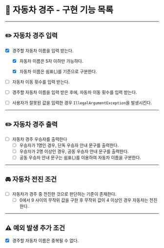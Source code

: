 # 📌 자동차 경주 - 구현 기능 목록

---

## ✏️ 자동차 경주 입력

- [x] 경주할 자동차 이름을 입력 받는다.
    - [x] 자동차 이름은 5자 이하만 가능하다.
    - [x] 자동차 이름은 쉼표(,)를 기준으로 구분한다.


- [ ] 자동차 이동 횟수를 입력 받는다.


- [ ] 경주할 자동차 이름을 입력 받은 후에, 자동차 이동 횟수를 입력 받는다.


- [ ] 사용자가 잘못된 값을 입력한 경우 `IllegalArgumentException`을 발생시킨다.

---

## ✏️ 자동차 경주 출력
- [ ] 자동차 경주 우승자를 출력한다
    - [ ] 우승자가 1명인 경우, 단독 우승자 안내 문구를 출력한다.
    - [ ] 우승자가 2명 이상인 경우, 공동 우승자 안내 문구를 출력한다.
    - [ ] 공동 우승자 안내 문구는 쉼표(,)를 이용하여 자동차 이름을 구분한다.

---

## 🚘 자동차 전진 조건
- [ ] 자동차가 경주 중 전진한 것으로 판단하는 기준이 존재한다.
    - [ ] 0에서 9 사이의 무작위 값을 구한 후 무작위 값이 4 이상인 경우 자동차는 전진한다.

---

## ⚠️ 예외 발생 추가 조건
- [x] 경주할 자동차 이름은 중복될 수 없다.
